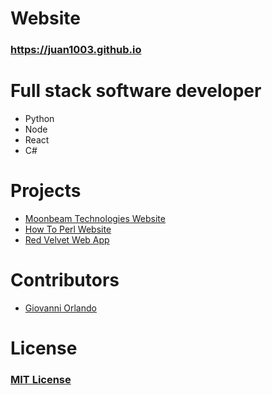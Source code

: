 # Website 
### <https://juan1003.github.io>

# Full stack software developer
- Python
- Node
- React
- C#

# Projects
- [Moonbeam Technologies Website](https://moonbeam-technologies.herokuapp.com)
- [How To Perl Website](https://how-to-perl.herokuapp.com)
- [Red Velvet Web App](https://red-velvet.herokuapp.com/)

# Contributors
- [Giovanni Orlando](https://github.com/giovanni0918/)

# License
### [MIT License](https://mit-license.org/)
